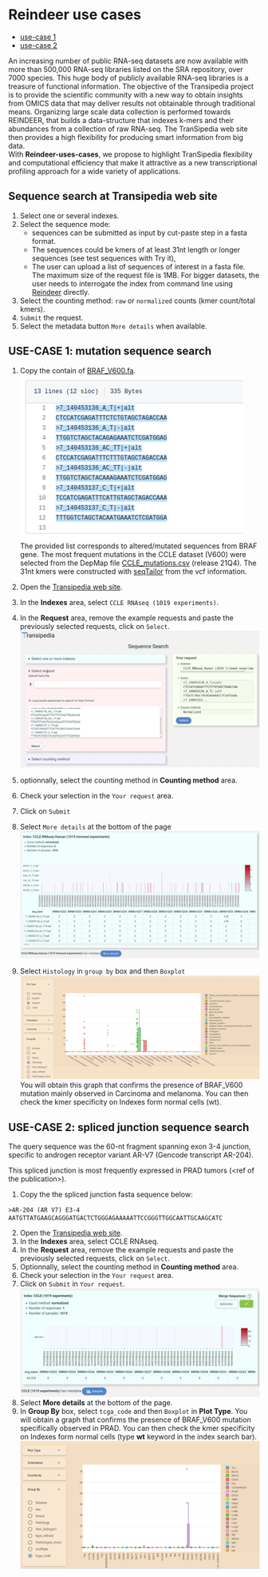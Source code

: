 # Reindeer use cases

* [use-case 1](#use-case-1-mutation-sequence-search)
* [use-case 2](#use-case-2-spliced-junction-sequence-search)


An increasing number of public RNA-seq datasets are now available with more than  500,000 RNA-seq libraries listed on the SRA repository, over 7000 species. This huge body of publicly available RNA-­seq libraries is a treasure of functional information.
The objective of the Transipedia project is to provide the scientific community with a new way to obtain insights from OMICS data that may deliver results not obtainable through traditional means. Organizing large scale data collection is performed towards REINDEER, that builds a data-structure that indexes k-mers and their abundances from a collection of raw RNA-seq. The TranSipedia web site then provides a high flexibility for producing smart information  from big data.  
With **Reindeer-uses-cases**, we propose to highlight TranSipedia flexibility and computational efficiency that make it attractive as a new transcriptional profiling approach for a wide variety of applications.

## Sequence search at Transipedia web site

1. Select one or several indexes.
2. Select the sequence mode: 
	* sequences can be submitted as input by cut-paste step in a fasta format. 
	* The sequences could be kmers of at least 31nt length or longer sequences (see test sequences with Try it), 
	* The user can upload a list of sequences of interest in a fasta file. The maximum size of the request file is 1MB. For bigger datasets, the user needs to  interrogate the index from command line using [Reindeer](https://github.com/kamimrcht/REINDEER/blob/master/README.md) directly.
3. Select the counting method: `raw` or `normalized` counts (kmer count/total kmers).
4. `Submit` the request.
5. Select the metadata button `More details` when available.


## USE-CASE 1: mutation sequence search

1. Copy the contain of [BRAF_V600.fa](https://github.com/Transipedia/Reindeer-use-cases/blob/main/BRAF_V600.fa).  
	![global result](img/case1-select-requests.png)  
	The provided list corresponds to altered/mutated sequences from BRAF gene. 
The most frequent mutations in the CCLE dataset (V600) were selected from the 
DepMap file  [CCLE_mutations.csv](https://depmap.org/portal/download/all/) 
(release 21Q4). The 31nt kmers were constructed with 
[seqTailor](http://shiva.rockefeller.edu/SeqTailor/) from the vcf information.
    
2. Open the [Transipedia web site](https://transipedia.org).
3. In the **Indexes** area, select `CCLE RNAseq (1019 experiments)`.
4. In the **Request** area, remove the example requests and paste the previously selected requests, click on `Select`.  
    ![request](img/case1-request.png) 
5. optionnally, select the counting method in **Counting method** area.
6. Check your selection in the ``Your request`` area.
7. Click on `Submit`
8. Select `More details`  at the bottom of the page  
    ![global result](img/case1-global-results.png)
9. Select `Histology` in `group by` box and then `Boxplot`
    ![detailed results](img/case1-details.png)
    You will obtain this graph that confirms the presence of BRAF_V600 mutation mainly observed in Carcinoma and melanoma. 
    You can then check  the kmer specificity on Indexes form normal cells (wt).


## USE-CASE 2: spliced junction sequence search

The query sequence was the 60-nt fragment spanning exon 3-4 junction, specific 
to androgen receptor variant AR-V7 (Gencode transcript AR-204).

This spliced junction is most frequently expressed in PRAD tumors (<ref of the
 publication\>).


1. Copy the the spliced junction fasta sequence below:

```
>AR-204 (AR V7) E3-4
AATGTTATGAAGCAGGGATGACTCTGGGAGAAAAATTCCGGGTTGGCAATTGCAAGCATC
```



2. Open the [Transipedia web site](https://transipedia.org).
3. In the **Indexes** area, select CCLE RNAseq.
4. In the **Request** area, remove the example requests and paste the previously selected requests, 
click on ``Select``.
5. Optionnally, select the counting method in **Counting method** area.
6. Check your selection in the ``Your request`` area.
7. Click on ``Submit`` in ``Your request``.
    ![request](img/case2-global-results.png)
8. Select **More details** at the bottom of the page.
9. In **Group By** box, select ``tcga_code`` and then ``Boxplot`` in **Plot Type**. You will obtain 
a graph that confirms the presence of BRAF_V600 mutation specifically  observed in PRAD. You can 
then check the kmer specificity on Indexes form normal cells (type **wt** keyword in the index 
search bar).
    ![request](img/case2-details.png)



